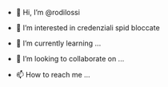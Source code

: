 - 👋 Hi, I’m @rodilossi
- 👀 I’m interested in credenziali spid bloccate

- 🌱 I’m currently learning ...
- 💞️ I’m looking to collaborate on ...
- 📫 How to reach me ...

<!---
rodilossi/rodilossi is a ✨ special ✨ repository because its `README.md` (this file) appears on your GitHub profile.
You can click the Preview link to take a look at your changes.
--->
